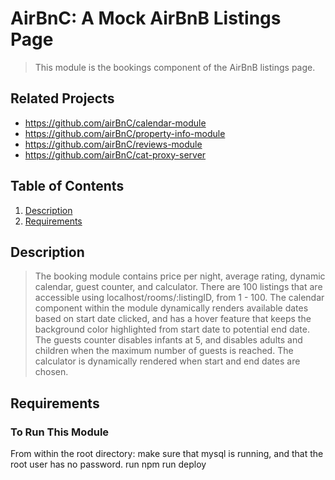 # AirBnC: A Mock AirBnB Listings Page 
> This module is the bookings component of the AirBnB listings page.

## Related Projects

  - https://github.com/airBnC/calendar-module
  - https://github.com/airBnC/property-info-module
  - https://github.com/airBnC/reviews-module
  - https://github.com/airBnC/cat-proxy-server

## Table of Contents

1. [Description](#Description)
1. [Requirements](#Requirements)

## Description

> The booking module contains price per night, average rating, dynamic calendar, guest counter, and calculator. There are 100 listings that are accessible using localhost/rooms/:listingID, from 1 - 100. The calendar component within the module dynamically renders available dates based on start date clicked, and has a hover feature that keeps the background color highlighted from start date to potential end date. The guests counter disables infants at 5, and disables adults and children when the maximum number of guests is reached. The calculator is dynamically rendered when start and end dates are chosen.


## Requirements
### To Run This Module

From within the root directory:
make sure that mysql is running, and that the root user has no password.
run npm run deploy

